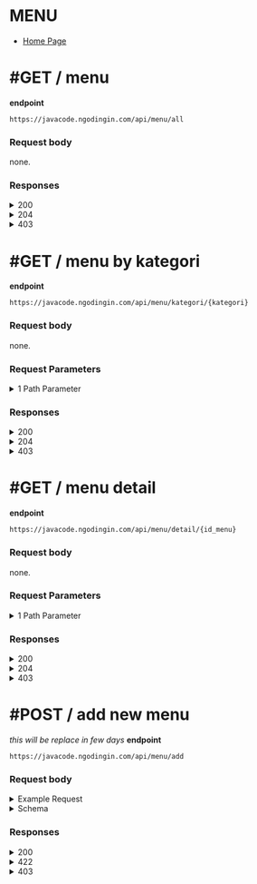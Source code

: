 # MENU

- [Home Page](https://github.com/mahendradwipurwanto/javacodeapp_docs/blob/main/README.md)

# #GET / menu

**endpoint**
```
https://javacode.ngodingin.com/api/menu/all
```

### Request body
none.

### Responses

<details><summary>200</summary>
<p>

```
{
    "status_code": 200,
    "data": [
        {
            "id_menu": 2,
            "nama": "Ayam Preksu",
            "kategori": "makanan",
            "harga": 18000,
            "deskripsi": "Lorem ipsum dolor sit amet, consectetur adipiscing elit, sed do eiusmod tempor incididunt ut labore et dolore magna aliqua. Ut enim ad minim veniam, quis nostrud exercitation ullamco laboris nisi ut aliquip ex ea commodo consequat.",
            "foto": "https://i.ibb.co/5F0wY8N/ayam-preksu.jpg",
            "status": 1
        },
        {
            "id_menu": 3,
            "nama": "Lemon Tea",
            "kategori": "minuman",
            "harga": 9000,
            "deskripsi": "Lorem ipsum dolor sit amet, consectetur adipiscing elit, sed do eiusmod tempor incididunt ut labore et dolore magna aliqua. Ut enim ad minim veniam, quis nostrud exercitation ullamco laboris nisi ut aliquip ex ea commodo consequat.",
            "foto": "https://i.ibb.co/RNXcV2s/chicken-katsu.jpg",
            "status": 1
        }
    ]
}
```

</p>
</details>
<details><summary>204</summary>
<p>

> This mean that, there is no data can be found on database

</p>
</details>
<details><summary>403</summary>
<p>

```
{
    "status_code": 403,
    "errors": [
        "Mohon maaf, anda tidak mempunyai akses"
    ]
}
```

</p>
</details>



# #GET / menu by kategori

**endpoint**
```
https://javacode.ngodingin.com/api/menu/kategori/{kategori}
```

### Request body
none.

### Request Parameters

<details><summary>1 Path Parameter</summary>
<p>

> kategori: string #required

</p>
</details>

### Responses

<details><summary>200</summary>
<p>

```
{
    "status_code": 200,
    "data": [
        {
            "id_menu": 2,
            "nama": "Ayam Preksu",
            "kategori": "makanan",
            "harga": 18000,
            "deskripsi": "Lorem ipsum dolor sit amet, consectetur adipiscing elit, sed do eiusmod tempor incididunt ut labore et dolore magna aliqua. Ut enim ad minim veniam, quis nostrud exercitation ullamco laboris nisi ut aliquip ex ea commodo consequat.",
            "foto": "https://i.ibb.co/5F0wY8N/ayam-preksu.jpg",
            "status": 1
        },
        {
            "id_menu": 4,
            "nama": "Chiken Katsu",
            "kategori": "makanan",
            "harga": 12000,
            "deskripsi": "Lorem ipsum dolor sit amet, consectetur adipiscing elit, sed do eiusmod tempor incididunt ut labore et dolore magna aliqua. Ut enim ad minim veniam, quis nostrud exercitation ullamco laboris nisi ut aliquip ex ea commodo consequat.",
            "foto": "https://i.ibb.co/Q9rL5f0/lemon-tea.jpg",
            "status": 1
        }
    ]
}
```

</p>
</details>
<details><summary>204</summary>
<p>

> This mean that, there is no data can be found on database

</p>
</details>
<details><summary>403</summary>
<p>

```
{
    "status_code": 403,
    "errors": [
        "Mohon maaf, anda tidak mempunyai akses"
    ]
}
```

</p>
</details>



# #GET / menu detail

**endpoint**
```
https://javacode.ngodingin.com/api/menu/detail/{id_menu}
```

### Request body
none.

### Request Parameters

<details><summary>1 Path Parameter</summary>
<p>

> id_menu: integer #required

</p>
</details>

### Responses

<details><summary>200</summary>
<p>

```
{
    "status_code": 200,
    "data": {
        "menu": {
            "id_menu": 3,
            "nama": "Lemon Tea",
            "kategori": "minuman",
            "harga": 9000,
            "deskripsi": "Lorem ipsum dolor sit amet, consectetur adipiscing elit, sed do eiusmod tempor incididunt ut labore et dolore magna aliqua. Ut enim ad minim veniam, quis nostrud exercitation ullamco laboris nisi ut aliquip ex ea commodo consequat.",
            "foto": "https://i.ibb.co/RNXcV2s/chicken-katsu.jpg",
            "status": 1
        },
        "topping": [
            {
                "id_detail": 1,
                "id_menu": 3,
                "keterangan": "boba",
                "type": "topping",
                "harga": 2000
            },
            {
                "id_detail": 2,
                "id_menu": 3,
                "keterangan": "oreo",
                "type": "topping",
                "harga": 2000
            }
        ],
        "level": [
            {
                "id_detail": 3,
                "id_menu": 3,
                "keterangan": "1",
                "type": "level",
                "harga": 2000
            }
        ]
    }
}
```

</p>
</details>
<details><summary>204</summary>
<p>

> This mean that, there is no data can be found on database

</p>
</details>
<details><summary>403</summary>
<p>

```
{
    "status_code": 403,
    "errors": [
        "Mohon maaf, anda tidak mempunyai akses"
    ]
}
```

</p>
</details>



# #POST / add new menu
*this will be replace in few days*
**endpoint**
```
https://javacode.ngodingin.com/api/menu/add
```

### Request body

<details><summary>Example Request</summary>
<p>

{
    "nama": "bakso beranak",
    "kategori": "makanan",
    "harga": 10000,
    "status": 1
}

</p>
</details>
<details><summary>Schema</summary>
<p>

{
    "nama": string,
    "kategori": string,
    "harga": integer,
    "status": integer
}

</p>
</details>

### Responses

<details><summary>200</summary>
<p>

```
{
    "status_code": 200,
    "data": {
        "id_menu": 4,
        "nama": "bakso beranak",
        "kategori": "makanan",
        "harga": 1-000,
        "deskripsi": "Lorem ipsum dolor sit amet, consectetur adipiscing elit, sed do eiusmod tempor incididunt ut labore et dolore magna aliqua. Ut enim ad minim veniam, quis nostrud exercitation ullamco laboris nisi ut aliquip ex ea commodo consequat.",
        "foto": null,
        "status": 1,
        "is_deleted": 0,
        "created_at": "2022-01-17 09:42:03",
        "created_by": 1
    }
}
```

</p>
</details>

<details><summary>422</summary>
<p>

```
{
    "status_code": 422,
    "errors": [
        "Terjadi masalah pada server"
    ]
}
```

</p>
</details>
<details><summary>403</summary>
<p>

```
{
    "status_code": 403,
    "errors": [
        "Mohon maaf, anda tidak mempunyai akses"
    ]
}
```

</p>
</details>